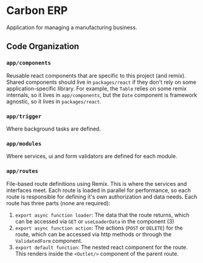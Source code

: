 # Carbon ERP

Application for managing a manufacturing business.

## Code Organization

### `app/components`

Reusable react components that are specific to this project (and remix). Shared components should live in `packages/react` if they don't rely on some application-specific library. For example, the `Table` relies on some remix internals, so it lives in `app/components`, but the `Date` component is framework agnostic, so it lives in `packages/react`.

### `app/trigger`

Where background tasks are defined.

### `app/modules`

Where services, ui and form validators are defined for each module.

### `app/routes`

File-based route definitions using Remix. This is where the services and interfaces meet. Each route is loaded in parallel for performance, so each route is responsible for defining it's own authorization and data needs. Each route has three parts (none are required):

1. `export async function loader`: The data that the route returns, which can be accessed via `GET` or `useLoaderData` in the component (3)
2. `export async function action`: The actions (`POST` or `DELETE`) for the route, which can be accessed via http methods or through the `ValidatedForm` component.
3. `export default function`: The nested react component for the route. This renders inside the `<Outlet/>` component of the parent route.
